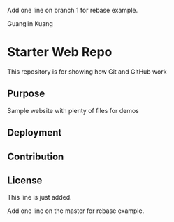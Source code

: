 Add one line on branch 1 for rebase example.

Guanglin Kuang
# Starter Web Repo

This repository is for showing how Git and GitHub work

## Purpose

Sample website with plenty of files for demos

## Deployment

## Contribution

## License
This line is just added.

Add one line on the master for rebase example.